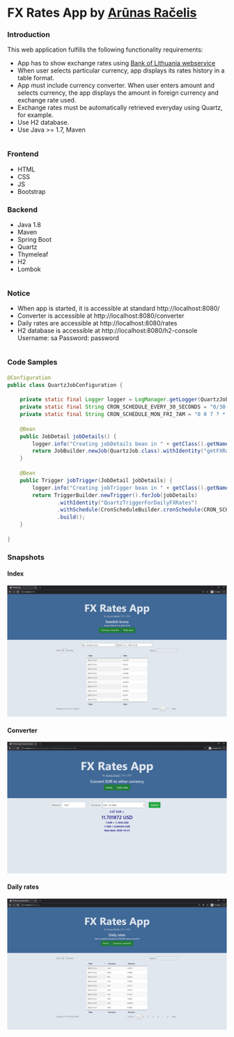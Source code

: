 # FX Rates App by [Arūnas Račelis][arunasracelis]

### Introduction

This web application fulfills the following functionality requirements:

* App has to show exchange rates using [Bank of Lithuania webservice][lblt]
* When user selects particular currency, app displays its rates history in a table format.
* App must include currency converter. When user enters amount and selects currency, the app displays the amount in foreign currency and exchange rate used.
* Exchange rates must be automatically retrieved everyday using Quartz, for example.
* Use H2 database.
* Use Java >= 1.7, Maven

```sh
```

### Frontend

* HTML
* CSS
* JS
* Bootstrap

### Backend

* Java 1.8
* Maven
* Spring Boot
* Quartz
* Thymeleaf
* H2
* Lombok


```sh
```

### Notice

* When app is started, it is accessible at standard http://localhost:8080/ 
* Converter is accessible at http://localhost:8080/converter
* Daily rates are accessible at http://localhost:8080/rates
* H2 database is accessible at http://localhost:8080/h2-console Username: sa Password: password

```sh
```

### Code Samples
```java
@Configuration
public class QuartzJobConfiguration {

    private static final Logger logger = LogManager.getLogger(QuartzJobConfiguration.class);
    private static final String CRON_SCHEDULE_EVERY_30_SECONDS = "0/30 * * ? * * *"; // <== for demo purposes only
    private static final String CRON_SCHEDULE_MON_FRI_7AM = "0 0 7 ? * MON,TUE,WED,THU,FRI *"; // <== http://www.cronmaker.com/

    @Bean
    public JobDetail jobDetails() {
        logger.info("Creating jobDetails bean in " + getClass().getName() + " class");
        return JobBuilder.newJob(QuartzJob.class).withIdentity("getFXRates").storeDurably().build();
    }

    @Bean
    public Trigger jobTrigger(JobDetail jobDetails) {
        logger.info("Creating jobTrigger bean in " + getClass().getName() + " class");
        return TriggerBuilder.newTrigger().forJob(jobDetails)
                .withIdentity("QuartzTriggerForDailyFXRates")
                .withSchedule(CronScheduleBuilder.cronSchedule(CRON_SCHEDULE_EVERY_30_SECONDS))
                .build();
    }

}
```

### Snapshots

#### Index

![alt text](https://github.com/arunasracelis/fxratesapp/blob/master/index.jpg)

#### Converter

![alt text](https://github.com/arunasracelis/fxratesapp/blob/master/converter.jpg)

#### Daily rates

![alt text](https://github.com/arunasracelis/fxratesapp/blob/master/dailyrates.jpg)

[arunasracelis]: <http://www.arunasracelis.com>
[lblt]: <http://www.lb.lt/webservices/FxRates/>
